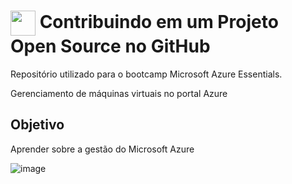 <h1>
    <a href="https://www.dio.me/">
     <img align="center" width="40px" src="https://hermes.digitalinnovation.one/assets/diome/logo-minimized.png"></a>
    <span> Contribuindo em um Projeto Open Source no GitHub</span>
</h1>

Repositório utilizado para o bootcamp  Microsoft Azure Essentials.

Gerenciamento de máquinas virtuais no portal Azure

## Objetivo
Aprender sobre a gestão do Microsoft Azure

![image](https://github.com/user-attachments/assets/af7a9b3a-1455-4086-80a1-d9cefd74b2f0)


